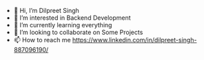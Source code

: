 - 👋 Hi, I’m Dilpreet Singh
- 👀 I’m interested in Backend Development
- 🌱 I’m currently learning everything
- 💞️ I’m looking to collaborate on Some Projects
- 📫 How to reach me https://www.linkedin.com/in/dilpreet-singh-887096190/

<!---
Dilpreet1996/Dilpreet1996 is a ✨ special ✨ repository because its `README.md` (this file) appears on your GitHub profile.
You can click the Preview link to take a look at your changes.
--->
